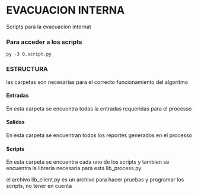 # EVACUACION INTERNA

Scripts para la evacuacion internat 


### Para acceder a los scripts 

```
py -3 0.script.py
```


### ESTRUCTURA

las carpetas son necesarias para el correcto funcionamiento del algoritmo

#### Entradas

En esta carpeta se encuentra todas la entradas requeridas para el processo 

#### Salidas

En esta carpeta se encuentran todos los reportes generados en el processo

#### Scripts

En esta carpeta se encuentra cada uno de los scripts y tambien se encuentra la libreria necesaria para esta
lib_process.py

el archivo lib_client.py es un archivo para hacer pruebas y programar los scripts, no tener en cuenta 
